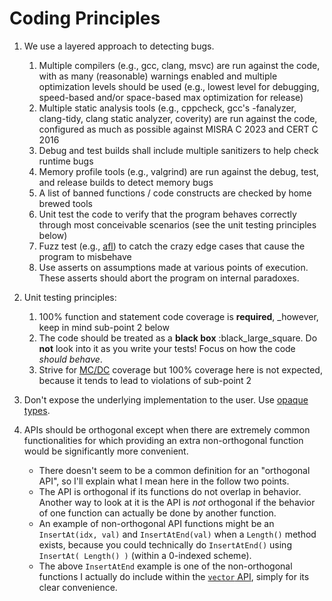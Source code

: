 # Coding Principles

1. We use a layered approach to detecting bugs.
   1. Multiple compilers (e.g., gcc, clang, msvc) are run against the code, with as many (reasonable) warnings enabled and multiple optimization levels should be used (e.g., lowest level for debugging, speed-based and/or space-based max optimization for release)
   2. Multiple static analysis tools (e.g., cppcheck, gcc's -fanalyzer, clang-tidy, clang static analyzer, coverity) are run against the code, configured as much as possible against MISRA C 2023 and CERT C 2016
   3. Debug and test builds shall include multiple sanitizers to help check runtime bugs
   4. Memory profile tools (e.g., valgrind) are run against the debug, test, and release builds to detect memory bugs
   5. A list of banned functions / code constructs are checked by home brewed tools
   6. Unit test the code to verify that the program behaves correctly through most conceivable scenarios (see the unit testing principles below)
   7. Fuzz test (e.g., [afl](https://lcamtuf.coredump.cx/afl/)) to catch the crazy edge cases that cause the program to misbehave
   8. Use asserts on assumptions made at various points of execution. These asserts should abort the program on internal paradoxes.

1. Unit testing principles:
   1. 100% function and statement code coverage is **required**, _however, keep in mind sub-point 2 below
   2. The code should be treated as a **black box** :black_large_square. Do **not** look into it as you write your tests! Focus on how the code _should behave_.
   3. Strive for [MC/DC](https://en.wikipedia.org/wiki/Modified_condition/decision_coverage) coverage but 100% coverage here is not expected, because it tends to lead to violations of sub-point 2

1. Don't expose the underlying implementation to the user. Use [opaque types](https://stackoverflow.com/questions/2301454/what-defines-an-opaque-type-in-c-and-when-are-they-necessary-and-or-useful).

1. APIs should be orthogonal except when there are extremely common functionalities for which providing an extra non-orthogonal function would be significantly more convenient.
   - There doesn't seem to be a common definition for an "orthogonal API", so I'll explain what I mean here in the follow two points.
   - The API is orthogonal if its functions do not overlap in behavior. Another way to look at it is the API is _not_ orthogonal if the behavior of one function can actually be done by another function.
   - An example of non-orthogonal API functions might be an `InsertAt(idx, val)` and `InsertAtEnd(val)` when a `Length()` method exists, because you could technically do `InsertAtEnd()` using `InsertAt( Length() )` (within a 0-indexed scheme).
   - The above `InsertAtEnd` example is one of the non-orthogonal functions I actually do include within the [`vector` API](./vector/vector.h), simply for its clear convenience.